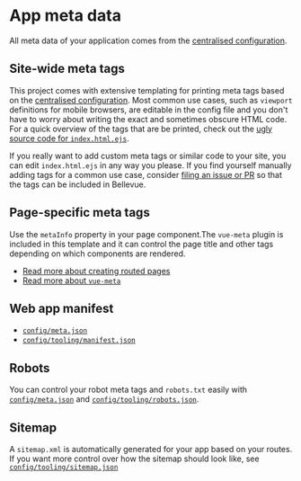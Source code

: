 # App meta data

All meta data of your application comes from the [centralised configuration](../app/config.md).

## Site-wide meta tags

This project comes with extensive templating for printing meta tags based on the [centralised configuration](https://github.com/Eiskis/bellevue/tree/master/src/config/config.base.js). Most common use cases, such as `viewport` definitions for mobile browsers, are editable in the config file and you don't have to worry about writing the exact and sometimes obscure HTML code. For a quick overview of the tags that are be printed, check out the [ugly source code for `index.html.ejs`](https://github.com/Eiskis/bellevue/tree/master/src/index.html.ejs).

If you really want to add custom meta tags or similar code to your site, you can edit `index.html.ejs` in any way you please. If you find yourself manually adding tags for a common use case, consider [filing an issue or PR](https://github.com/Eiskis/bellevue/issues) so that the tags can be included in Bellevue.

## Page-specific meta tags

Use the `metaInfo` property in your page component.The `vue-meta` plugin is included in this template and it can control the page title and other tags depending on which components are rendered.

- [Read more about creating routed pages](../ui/routing.md)
- [Read more about `vue-meta`](https://github.com/declandewet/vue-meta)

## Web app manifest

- [`config/meta.json`](https://github.com/Eiskis/bellevue/tree/master/src/config/meta.js)
- [`config/tooling/manifest.json`](https://github.com/Eiskis/bellevue/tree/master/src/config/tooling/manifest.js)

## Robots

You can control your robot meta tags and `robots.txt` easily with [`config/meta.json`](https://github.com/Eiskis/bellevue/tree/master/src/config/meta.js) and [`config/tooling/robots.json`](https://github.com/Eiskis/bellevue/tree/master/src/config/tooling/robots.js).

## Sitemap

A `sitemap.xml` is automatically generated for your app based on your routes. If you want more control over how the sitemap should look like, see [`config/tooling/sitemap.json`](https://github.com/Eiskis/bellevue/tree/master/src/config/tooling/sitemap.js)
